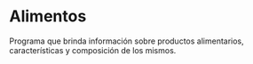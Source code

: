 # Alimentos
Programa que brinda información sobre  productos alimentarios, características y composición de los mismos.
